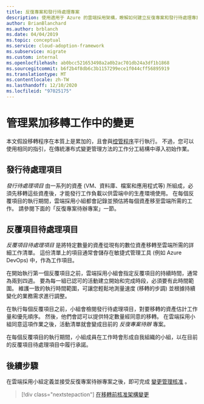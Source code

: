 ```yaml
---
title: 反復專案和發行待處理專案
description: 使用適用于 Azure 的雲端採用架構，瞭解如何建立反復專案和發行待處理專案來組織您的工作。
author: BrianBlanchard
ms.author: brblanch
ms.date: 04/04/2019
ms.topic: conceptual
ms.service: cloud-adoption-framework
ms.subservice: migrate
ms.custom: internal
ms.openlocfilehash: ab0bcc521653498a2a0b2ac701db24a3df1b1868
ms.sourcegitcommit: b6f2b4f8db6c3b1157299ece1f044cff56895919
ms.translationtype: MT
ms.contentlocale: zh-TW
ms.lasthandoff: 12/10/2020
ms.locfileid: "97025175"
---
```

# <a name="manage-change-in-an-incremental-migration-effort"></a>管理累加移轉工作中的變更

本文假設移轉程序在本質上是累加的，且會與[控管程序](../../../govern/index.md)平行執行。 不過，您可以使用相同的指引，在傳統瀑布式變更管理方法的工作分工結構中導入初始作業。

## <a name="release-backlog"></a>發行待處理項目

_發行待處理項目_ 由一系列的資產 (VM、資料庫、檔案和應用程式等) 所組成，必須先移轉這些資產後，才能發行工作負載以供雲端中的生產環境使用。 在每個反覆項目的執行期間，雲端採用小組都會記錄並預估將每個資產移至雲端所需的工作。 請參閱下面的「反復專案待辦專案」一節。

## <a name="iteration-backlog"></a>反覆項目待處理項目

_反覆項目待處理項目_ 是將特定數量的資產從現有的數位資產移轉至雲端所需的詳細工作清單。 這份清單上的項目通常會儲存在敏捷式管理工具 (例如 Azure DevOps) 中，作為工作項目。

在開始執行第一個反覆項目之前，雲端採用小組會指定反覆項目的持續時間，通常為兩到四週。 要為每一組已認可的活動建立開始和完成時段，必須要有此時間範圍。 維護一致的執行時間範圍，可讓您輕鬆地測量速度 (移轉的步調) 並根據持續變化的業務需求進行調整。

在執行每個反覆項目之前，小組會檢閱發行待處理項目，對要移轉的資產估計工作量和優先順序。 然後，他們會認可以提供特定數量經同意的移轉。 在雲端採用小組同意這項作業之後，活動清單就會變成目前的 _反復專案待辦_ 專案。

在每個反覆項目的執行期間，小組成員在工作時會形成自我組織的小組，以在目前的反覆項目待處理項目中履行承諾。

## <a name="next-steps"></a>後續步驟

在雲端採用小組定義並接受反復專案待辦專案之後，即可完成 [變更管理核准](./approve.md) 。

> [!div class="nextstepaction"]
> [在移轉前核准架構變更](./approve.md)
